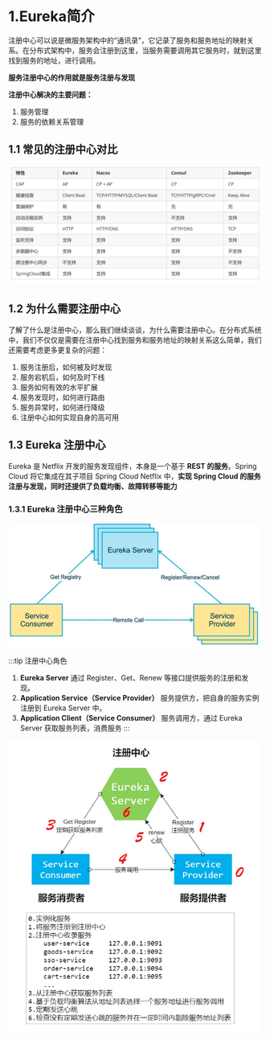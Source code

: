 # 1.Eureka简介

注册中心可以说是微服务架构中的“通讯录”，它记录了服务和服务地址的映射关系。在分布式架构中，服务会注册到这里，当服务需要调用其它服务时，就到这里找到服务的地址，进行调用。

**服务注册中心的作用就是服务注册与发现**

**注册中心解决的主要问题：**  
1. 服务管理
2. 服务的依赖关系管理

## 1.1 常见的注册中心对比

<a data-fancybox title="常见的注册中心对比" href="./image/eureka01.jpg">![常见的注册中心对比](./image/eureka01.jpg)</a>

## 1.2 为什么需要注册中心

了解了什么是注册中心，那么我们继续谈谈，为什么需要注册中心。在分布式系统中，我们不仅仅是需要在注册中心找到服务和服务地址的映射关系这么简单，我们还需要考虑更多更复杂的问题：
1. 服务注册后，如何被及时发现
2. 服务宕机后，如何及时下线
3. 服务如何有效的水平扩展
4. 服务发现时，如何进行路由
5. 服务异常时，如何进行降级
6. 注册中心如何实现自身的高可用

## 1.3 Eureka 注册中心

Eureka 是 Netflix 开发的服务发现组件，本身是一个基于 **REST 的服务**。Spring Cloud 将它集成在其子项目
Spring Cloud Netflix 中，**实现 Spring Cloud 的服务注册与发现，同时还提供了负载均衡、故障转移等能力**

### 1.3.1 Eureka 注册中心三种角色

<a data-fancybox title="常见的注册中心对比" href="./image/eureka02.jpg">![常见的注册中心对比](./image/eureka02.jpg)</a>

:::tip 注册中心角色
1. **Eureka Server**  通过 Register、Get、Renew 等接口提供服务的注册和发现。
2. **Application Service（Service Provider）**  服务提供方，把自身的服务实例注册到 Eureka Server 中。
3. **Application Client（Service Consumer）**   服务调用方，通过 Eureka Server 获取服务列表，消费服务
:::

<a data-fancybox title="常见的注册中心对比" href="./image/eureka03.jpg">![常见的注册中心对比](./image/eureka03.jpg)</a>
